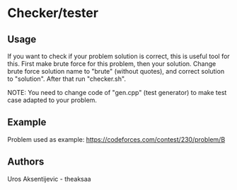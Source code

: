 # Checker/tester
## Usage
If you want to check if your problem solution is correct, this is useful tool for this.
First make brute force for this problem, then your solution.
Change brute force solution name to "brute" (without quotes), and correct solution to "solution".
After that run "checker.sh".

NOTE: You need to change code of "gen.cpp" (test generator) to make test case adapted to your problem.

## Example
Problem used as example: https://codeforces.com/contest/230/problem/B

## Authors
Uros Aksentijevic - theaksaa 
